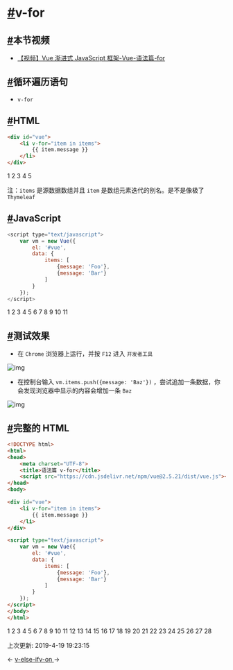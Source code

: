 # [#](https://funtl.com/zh/vue/v-for.html#v-for)v-for

## [#](https://funtl.com/zh/vue/v-for.html#本节视频)本节视频

- [【视频】Vue 渐进式 JavaScript 框架-Vue-语法篇-for](https://www.bilibili.com/video/av43628585/)

## [#](https://funtl.com/zh/vue/v-for.html#循环遍历语句)循环遍历语句

- `v-for`

## [#](https://funtl.com/zh/vue/v-for.html#html)HTML

```html
<div id="vue">
    <li v-for="item in items">
        {{ item.message }}
    </li>
</div>
```

1
2
3
4
5

注：`items` 是源数据数组并且 `item` 是数组元素迭代的别名。是不是像极了 `Thymeleaf`

## [#](https://funtl.com/zh/vue/v-for.html#javascript)JavaScript

```javascript
<script type="text/javascript">
    var vm = new Vue({
        el: '#vue',
        data: {
            items: [
                {message: 'Foo'},
                {message: 'Bar'}
            ]
        }
    });
</script>
```

1
2
3
4
5
6
7
8
9
10
11

## [#](https://funtl.com/zh/vue/v-for.html#测试效果)测试效果

- 在 `Chrome` 浏览器上运行，并按 `F12` 进入 `开发者工具`

![img](https://funtl.com/assets/Lusifer_20181218213603.png)

- 在控制台输入 `vm.items.push({message: 'Baz'})` ，尝试追加一条数据，你会发现浏览器中显示的内容会增加一条 `Baz`

![img](https://funtl.com/assets/Lusifer_20181218213834.png)

## [#](https://funtl.com/zh/vue/v-for.html#完整的-html)完整的 HTML

```html
<!DOCTYPE html>
<html>
<head>
    <meta charset="UTF-8">
    <title>语法篇 v-for</title>
    <script src="https://cdn.jsdelivr.net/npm/vue@2.5.21/dist/vue.js"></script>
</head>
<body>

<div id="vue">
    <li v-for="item in items">
        {{ item.message }}
    </li>
</div>

<script type="text/javascript">
    var vm = new Vue({
        el: '#vue',
        data: {
            items: [
                {message: 'Foo'},
                {message: 'Bar'}
            ]
        }
    });
</script>
</body>
</html>
```

1
2
3
4
5
6
7
8
9
10
11
12
13
14
15
16
17
18
19
20
21
22
23
24
25
26
27
28

上次更新: 2019-4-19 19:23:15

← [v-else-if](https://funtl.com/zh/vue/v-else-if.html)[v-on ](https://funtl.com/zh/vue/v-on.html)→
